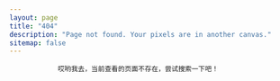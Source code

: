 ```yaml
---
layout: page
title: "404"
description: "Page not found. Your pixels are in another canvas."
sitemap: false
---  
```


				哎哟我去，当前查看的页面不存在，尝试搜索一下吧！
